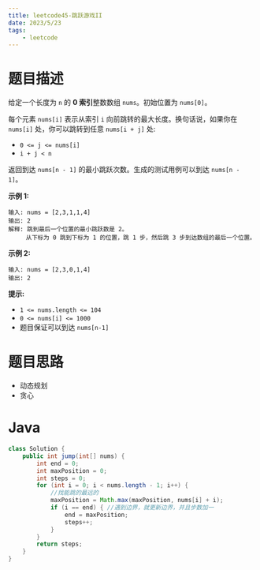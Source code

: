 ```yaml
---
title: leetcode45-跳跃游戏II
date: 2023/5/23
tags: 
    - leetcode
---
```


# 题目描述

给定一个长度为 `n` 的 **0 索引**整数数组 `nums`。初始位置为 `nums[0]`。

每个元素 `nums[i]` 表示从索引 `i` 向前跳转的最大长度。换句话说，如果你在 `nums[i]` 处，你可以跳转到任意 `nums[i + j]` 处:

- `0 <= j <= nums[i]`
- `i + j < n`

返回到达 `nums[n - 1]` 的最小跳跃次数。生成的测试用例可以到达 `nums[n - 1]`。



**示例 1:**

```
输入: nums = [2,3,1,1,4]
输出: 2
解释: 跳到最后一个位置的最小跳跃数是 2。
     从下标为 0 跳到下标为 1 的位置，跳 1 步，然后跳 3 步到达数组的最后一个位置。
```

**示例 2:**

```
输入: nums = [2,3,0,1,4]
输出: 2
```



**提示:**

- `1 <= nums.length <= 104`
- `0 <= nums[i] <= 1000`
- 题目保证可以到达 `nums[n-1]`

# 题目思路

- 动态规划
- 贪心

# Java
```java
class Solution {
    public int jump(int[] nums) {
        int end = 0;
        int maxPosition = 0;
        int steps = 0;
        for (int i = 0; i < nums.length - 1; i++) {
            //找能跳的最远的
            maxPosition = Math.max(maxPosition, nums[i] + i);
            if (i == end) { //遇到边界，就更新边界，并且步数加一
                end = maxPosition;
                steps++;
            }
        }
        return steps;
    }
}
```

